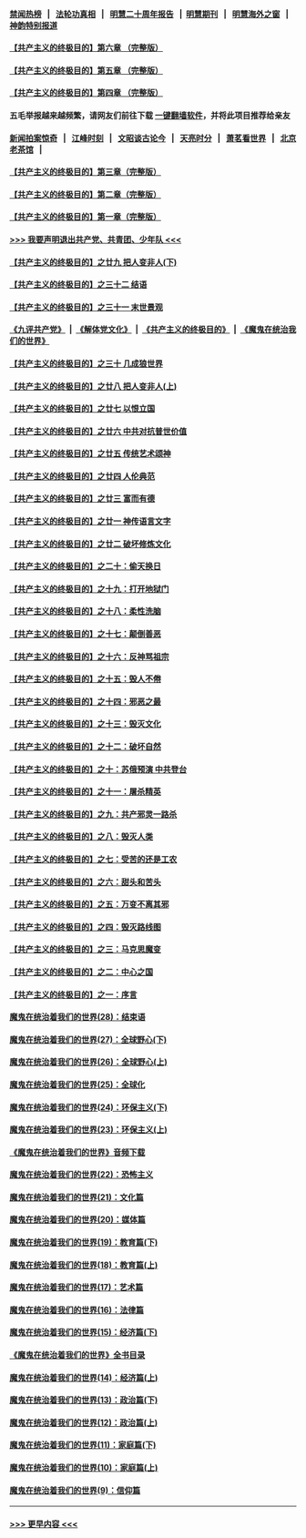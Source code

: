 #### [禁闻热榜](热点新闻.md?=0)  &nbsp;&nbsp;|&nbsp;&nbsp; [法轮功真相](https://github.com/gfw-breaker/truth/blob/master/README.md?=0) &nbsp;&nbsp;|&nbsp;&nbsp; [明慧二十周年报告](https://github.com/gfw-breaker/mh-reports/blob/master/README.md?=0) &nbsp;&nbsp;|&nbsp;&nbsp;[明慧期刊](https://github.com/gfw-breaker/mh-qikan) &nbsp;&nbsp;|&nbsp;&nbsp; [明慧海外之窗](https://github.com/gfw-breaker/mh-news/blob/master/README.md?=0) &nbsp;&nbsp;|&nbsp;&nbsp; [神韵特别报道](https://github.com/gfw-breaker/mh-news/blob/master/shenyun.md?=0)
#### [【共产主义的终极目的】第六章 （完整版）](../pages/nsc422/n11428913.md?t=03131631) 
#### [【共产主义的终极目的】第五章 （完整版）](../pages/nsc422/n11428912.md?t=03131631) 
#### [【共产主义的终极目的】第四章 （完整版）](../pages/nsc422/n11428907.md?t=03131631) 
#### 五毛举报越来越频繁，请网友们前往下载 [一键翻墙软件](https://github.com/gfw-breaker/ssr-accounts)，并将此项目推荐给亲友
#### [新闻拍案惊奇](https://github.com/gfw-breaker/banned-news/blob/master/pages/link4.md) &nbsp;&nbsp;|&nbsp;&nbsp; [江峰时刻](https://github.com/gfw-breaker/banned-news/blob/master/pages/link4.md) &nbsp;&nbsp;|&nbsp;&nbsp; [文昭谈古论今](https://github.com/gfw-breaker/banned-news/blob/master/pages/link4.md) &nbsp;&nbsp;|&nbsp;&nbsp; [天亮时分](https://github.com/gfw-breaker/banned-news/blob/master/pages/link4.md) &nbsp;&nbsp;|&nbsp;&nbsp; [萧茗看世界](https://github.com/gfw-breaker/banned-news/blob/master/pages/link4.md) &nbsp;&nbsp;|&nbsp;&nbsp; [北京老茶馆](https://github.com/gfw-breaker/banned-news/blob/master/pages/link4.md) &nbsp;&nbsp;|&nbsp;&nbsp; 
#### [【共产主义的终极目的】第三章（完整版）](../pages/nsc422/n11428848.md?t=03131631) 
#### [【共产主义的终极目的】第二章（完整版）](../pages/nsc422/n11428831.md?t=03131631) 
#### [【共产主义的终极目的】第一章（完整版）](../pages/nsc422/n11417651.md?t=03131631) 
#### [>>> 我要声明退出共产党、共青团、少年队 <<<](https://github.com/begood0513/goodnews/blob/master/quit/letter.md) 
#### [【共产主义的终极目的】之廿九 把人变非人(下)](../pages/nsc422/n11344140.md?t=03131631) 
#### [【共产主义的终极目的】之三十二 结语](../pages/nsc422/n11360535.md?t=03131631) 
#### [【共产主义的终极目的】之三十一 末世景观](../pages/nsc422/n11351129.md?t=03131631) 
#### [《九评共产党》](https://github.com/begood0513/9ping.md/blob/master/README.md) &nbsp;|&nbsp; [《解体党文化》](../../../../jtdwh.md/blob/master/README.md)  &nbsp;|&nbsp; [《共产主义的终极目的》](../../../../gczydzjmd.md/blob/master/README.md) &nbsp;|&nbsp; [《魔鬼在统治我们的世界》](../../../../mgztzwmdsj.md/blob/master/README.md) 
#### [【共产主义的终极目的】之三十 几成狼世界](../pages/nsc422/n11348280.md?t=03131631) 
#### [【共产主义的终极目的】之廿八 把人变非人(上)](../pages/nsc422/n11340492.md?t=03131631) 
#### [【共产主义的终极目的】之廿七 以恨立国](../pages/nsc422/n11336944.md?t=03131631) 
#### [【共产主义的终极目的】之廿六 中共对抗普世价值](../pages/nsc422/n11324785.md?t=03131631) 
#### [【共产主义的终极目的】之廿五 传统艺术颂神](../pages/nsc422/n11296396.md?t=03131631) 
#### [【共产主义的终极目的】之廿四 人伦典范](../pages/nsc422/n11296397.md?t=03131631) 
#### [【共产主义的终极目的】之廿三 富而有德](../pages/nsc422/n11283598.md?t=03131631) 
#### [【共产主义的终极目的】之廿一 神传语言文字](../pages/nsc422/n11263265.md?t=03131631) 
#### [【共产主义的终极目的】之廿二 破坏修炼文化](../pages/nsc422/n11245728.md?t=03131631) 
#### [【共产主义的终极目的】之二十：偷天换日](../pages/nsc422/n11238846.md?t=03131631) 
#### [【共产主义的终极目的】之十九：打开地狱门](../pages/nsc422/n11206376.md?t=03131631) 
#### [【共产主义的终极目的】之十八：柔性洗脑](../pages/nsc422/n11199994.md?t=03131631) 
#### [【共产主义的终极目的】之十七：颠倒善恶](../pages/nsc422/n11179782.md?t=03131631) 
#### [【共产主义的终极目的】之十六：反神骂祖宗](../pages/nsc422/n11166798.md?t=03131631) 
#### [【共产主义的终极目的】之十五：毁人不倦](../pages/nsc422/n11166792.md?t=03131631) 
#### [【共产主义的终极目的】之十四：邪恶之最](../pages/nsc422/n11150249.md?t=03131631) 
#### [【共产主义的终极目的】之十三：毁灭文化](../pages/nsc422/n11135227.md?t=03131631) 
#### [【共产主义的终极目的】之十二：破坏自然](../pages/nsc422/n11135214.md?t=03131631) 
#### [【共产主义的终极目的】之十：苏俄预演 中共登台](../pages/nsc422/n11118424.md?t=03131631) 
#### [【共产主义的终极目的】之十一：屠杀精英](../pages/nsc422/n11118442.md?t=03131631) 
#### [【共产主义的终极目的】之九：共产邪灵一路杀](../pages/nsc422/n11114139.md?t=03131631) 
#### [【共产主义的终极目的】之八：毁灭人类](../pages/nsc422/n11108503.md?t=03131631) 
#### [【共产主义的终极目的】之七：受苦的还是工农](../pages/nsc422/n11101809.md?t=03131631) 
#### [【共产主义的终极目的】之六：甜头和苦头](../pages/nsc422/n11096971.md?t=03131631) 
#### [【共产主义的终极目的】之五：万变不离其邪](../pages/nsc422/n11091285.md?t=03131631) 
#### [【共产主义的终极目的】之四：毁灭路线图](../pages/nsc422/n11086284.md?t=03131631) 
#### [【共产主义的终极目的】之三：马克思魔变](../pages/nsc422/n11061941.md?t=03131631) 
#### [【共产主义的终极目的】之二：中心之国](../pages/nsc422/n11047728.md?t=03131631) 
#### [【共产主义的终极目的】之一：序言](../pages/nsc422/n11086077.md?t=03131631) 
#### [魔鬼在统治着我们的世界(28)：结束语](../pages/nsc422/n10936246.md?t=03131631) 
#### [魔鬼在统治着我们的世界(27)：全球野心(下)](../pages/nsc422/n10928319.md?t=03131631) 
#### [魔鬼在统治着我们的世界(26)：全球野心(上)](../pages/nsc422/n10900318.md?t=03131631) 
#### [魔鬼在统治着我们的世界(25)：全球化](../pages/nsc422/n10788205.md?t=03131631) 
#### [魔鬼在统治着我们的世界(24)：环保主义(下)](../pages/nsc422/n10695307.md?t=03131631) 
#### [魔鬼在统治着我们的世界(23)：环保主义(上)](../pages/nsc422/n10688613.md?t=03131631) 
#### [《魔鬼在统治着我们的世界》音频下载](../pages/nsc422/n10635553.md?t=03131631) 
#### [魔鬼在统治着我们的世界(22)：恐怖主义](../pages/nsc422/n10614727.md?t=03131631) 
#### [魔鬼在统治着我们的世界(21)：文化篇](../pages/nsc422/n10597706.md?t=03131631) 
#### [魔鬼在统治着我们的世界(20)：媒体篇](../pages/nsc422/n10586579.md?t=03131631) 
#### [魔鬼在统治着我们的世界(19)：教育篇(下)](../pages/nsc422/n10564808.md?t=03131631) 
#### [魔鬼在统治着我们的世界(18)：教育篇(上)](../pages/nsc422/n10526970.md?t=03131631) 
#### [魔鬼在统治着我们的世界(17)：艺术篇](../pages/nsc422/n10499093.md?t=03131631) 
#### [魔鬼在统治着我们的世界(16)：法律篇](../pages/nsc422/n10485969.md?t=03131631) 
#### [魔鬼在统治着我们的世界(15)：经济篇(下)](../pages/nsc422/n10469975.md?t=03131631) 
#### [《魔鬼在统治着我们的世界》全书目录](../pages/nsc422/n10464261.md?t=03131631) 
#### [魔鬼在统治着我们的世界(14)：经济篇(上)](../pages/nsc422/n10457370.md?t=03131631) 
#### [魔鬼在统治着我们的世界(13)：政治篇(下)](../pages/nsc422/n10448270.md?t=03131631) 
#### [魔鬼在统治着我们的世界(12)：政治篇(上)](../pages/nsc422/n10444576.md?t=03131631) 
#### [魔鬼在统治着我们的世界(11)：家庭篇(下)](../pages/nsc422/n10440961.md?t=03131631) 
#### [魔鬼在统治着我们的世界(10)：家庭篇(上)](../pages/nsc422/n10435448.md?t=03131631) 
#### [魔鬼在统治着我们的世界(9)：信仰篇](../pages/nsc422/n10432159.md?t=03131631) 

----
#### [ >>> 更早内容 <<< ](../indexes/nsc422-earlier.md)
